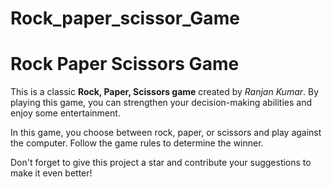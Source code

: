 # Rock_paper_scissor_Game
<!DOCTYPE html>
<html lang="en">
<head>
    <meta charset="UTF-8">
    <meta name="viewport" content="width=device-width, initial-scale=1.0">
   
</head>
<body>
    <h1>Rock Paper Scissors Game</h1>
    <p>This is a classic <strong>Rock, Paper, Scissors game</strong> created by <em>Ranjan Kumar</em>. By playing this game, you can strengthen your decision-making abilities and enjoy some entertainment.</p>
    <p>In this game, you choose between rock, paper, or scissors and play against the computer. Follow the game rules to determine the winner.</p>
    <p>Don't forget to give this project a star and contribute your suggestions to make it even better!</p>
</body>
</html>
